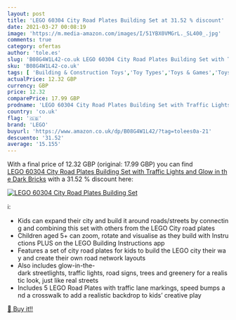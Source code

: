 ```yaml
---
layout: post
title: 'LEGO 60304 City Road Plates Building Set at 31.52 % discount'
date: 2021-03-27 00:08:19
image: 'https://m.media-amazon.com/images/I/51YBX0VMGrL._SL400_.jpg'
comments: true
category: ofertas
author: 'tole.es'
slug: 'B08G4W1L42-co.uk LEGO 60304 City Road Plates Building Set with Traffic...'
sku: 'B08G4W1L42-co.uk'
tags: [ 'Building & Construction Toys','Toy Types','Toys & Games','Toys Store','lego', ]
actualPrice: 12.32 GBP
currency: GBP
price: 12.32
comparePrice: 17.99 GBP
prodname: 'LEGO 60304 City Road Plates Building Set with Traffic Lights and Glow in the Dark Bricks'
country: 'co.uk'
flag: '🇬🇧'
brand: 'LEGO'
buyurl: 'https://www.amazon.co.uk/dp/B08G4W1L42/?tag=tolees0a-21'
descuento: '31.52'
average: '15.155'
---
```


With a final price of 12.32 GBP (original: 17.99 GBP) you can find [LEGO 60304 City Road Plates Building Set with Traffic Lights and Glow in the Dark Bricks](https://www.amazon.co.uk/dp/B08G4W1L42/?tag=tolees0a-21) with a  31.52 % discount here:

[![LEGO 60304 City Road Plates Building Set](https://m.media-amazon.com/images/I/51YBX0VMGrL._SL400_.jpg)](https://www.amazon.co.uk/dp/B08G4W1L42/?tag=tolees0a-21)

ℹ️:

- Kids can expand their city and build it around roads/streets by connecting and combining this set with others from the LEGO City road plates
- Children aged 5+ can zoom, rotate and visualise as they build with Instructions PLUS on the LEGO Building Instructions app
- Features a set of city road plates for kids to build the LEGO city their way and create their own road network layouts
- Also includes glow-in-the-dark streetlights, traffic lights, road signs, trees and greenery for a realistic look, just like real streets
- Includes 5 LEGO Road Plates with traffic lane markings, speed bumps and a crosswalk to add a realistic backdrop to kids’ creative play

[🛒 Buy it!!](https://www.amazon.co.uk/dp/B08G4W1L42/?tag=tolees0a-21)
